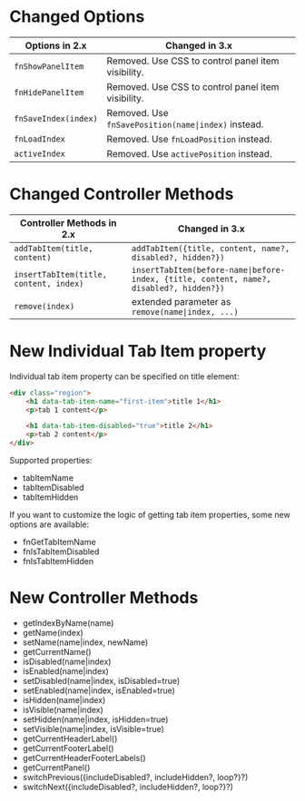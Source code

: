 # Changed Options
Options in 2.x | Changed in 3.x
----------------|----------------------
`fnShowPanelItem` | Removed. Use CSS to control panel item visibility.
`fnHidePanelItem` | Removed. Use CSS to control panel item visibility.
`fnSaveIndex(index)` | Removed. Use `fnSavePosition(name\|index)` instead.
`fnLoadIndex` | Removed. Use `fnLoadPosition` instead.
`activeIndex` | Removed. Use `activePosition` instead.

# Changed Controller Methods
Controller Methods in 2.x | Changed in 3.x
----------------|----------------------
`addTabItem(title, content)` | `addTabItem({title, content, name?, disabled?, hidden?})`
`insertTabItem(title, content, index)` | `insertTabItem(before-name\|before-index, {title, content, name?, disabled?, hidden?})`
`remove(index)` | extended parameter as `remove(name\|index, ...)`

# New Individual Tab Item property
Individual tab item property can be specified on title element:
```html
<div class="region">
	<h1 data-tab-item-name="first-item">title 1</h1>
	<p>tab 1 content</p>

	<h1 data-tab-item-disabled="true">title 2</h1>
	<p>tab 2 content</p>
</div>
```
Supported properties:
- tabItemName
- tabItemDisabled
- tabItemHidden

If you want to customize the logic of getting tab item properties, some new options are available:
- fnGetTabItemName
- fnIsTabItemDisabled
- fnIsTabItemHidden

# New Controller Methods
- getIndexByName(name)
- getName(index)
- setName(name|index, newName)
- getCurrentName()
- isDisabled(name|index)
- isEnabled(name|index)
- setDisabled(name|index, isDisabled=true)
- setEnabled(name|index, isEnabled=true)
- isHidden(name|index)
- isVisible(name|index)
- setHidden(name|index, isHidden=true)
- setVisible(name|index, isVisible=true)
- getCurrentHeaderLabel()
- getCurrentFooterLabel()
- getCurrentHeaderFooterLabels()
- getCurrentPanel()
- switchPrevious({includeDisabled?, includeHidden?, loop?}?)
- switchNext({includeDisabled?, includeHidden?, loop?}?)
